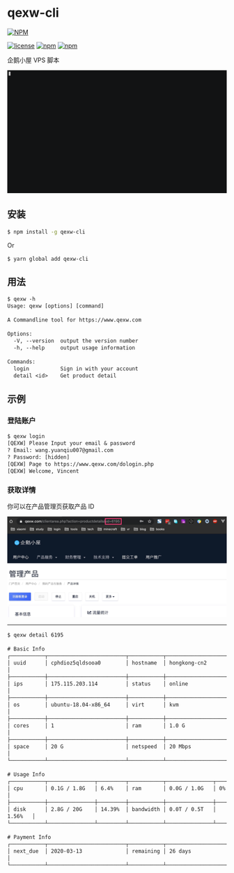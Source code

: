 # qexw-cli

[![NPM](https://nodei.co/npm/qexw-cli.png?downloads=true&downloadRank=true)](https://www.npmjs.com/package/qexw-cli)

[![license](https://img.shields.io/github/license/mashape/apistatus.svg)](https://github.com/vincent0700/qexw-cli/blob/master/LICENSE)
[![npm](https://img.shields.io/npm/v/qexw-cli.svg)](https://www.npmjs.com/package/qexw-cli)
[![npm](https://img.shields.io/npm/dm/qexw-cli.svg)](https://www.npmjs.com/package/qexw-cli)

企鹅小屋 VPS 脚本

![](./docs/demo.gif)

## 安装

```bash
$ npm install -g qexw-cli
```

Or

```
$ yarn global add qexw-cli
```

## 用法

```
$ qexw -h
Usage: qexw [options] [command]

A Commandline tool for https://www.qexw.com

Options:
  -V, --version  output the version number
  -h, --help     output usage information

Commands:
  login          Sign in with your account
  detail <id>    Get product detail
```

## 示例

### 登陆账户

```
$ qexw login
[QEXW] Please Input your email & password
? Email: wang.yuanqiu007@gmail.com
? Password: [hidden]
[QEXW] Page to https://www.qexw.com/dologin.php
[QEXW] Welcome, Vincent
```

### 获取详情

你可以在产品管理页获取产品 ID

![](./docs/pid.jpg)

---

```
$ qexw detail 6195

# Basic Info
┌───────────┬─────────────────────────┬───────────┬─────────────────────────┐
│ uuid      │ cphdioz5qldsooa0        │ hostname  │ hongkong-cn2            │
├───────────┼─────────────────────────┼───────────┼─────────────────────────┤
│ ips       │ 175.115.203.114         │ status    │ online                  │
├───────────┼─────────────────────────┼───────────┼─────────────────────────┤
│ os        │ ubuntu-18.04-x86_64     │ virt      │ kvm                     │
├───────────┼─────────────────────────┼───────────┼─────────────────────────┤
│ cores     │ 1                       │ ram       │ 1.0 G                   │
├───────────┼─────────────────────────┼───────────┼─────────────────────────┤
│ space     │ 20 G                    │ netspeed  │ 20 Mbps                 │
└───────────┴─────────────────────────┴───────────┴─────────────────────────┘

# Usage Info
┌───────────┬───────────────┬─────────┬───────────┬───────────────┬─────────┐
│ cpu       │ 0.1G / 1.8G   │ 6.4%    │ ram       │ 0.0G / 1.0G   │ 0%      │
├───────────┼───────────────┼─────────┼───────────┼───────────────┼─────────┤
│ disk      │ 2.8G / 20G    │ 14.39%  │ bandwidth │ 0.0T / 0.5T   │ 1.56%   │
└───────────┴───────────────┴─────────┴───────────┴───────────────┴─────────┘

# Payment Info
┌───────────┬─────────────────────────┬───────────┬─────────────────────────┐
│ next_due  │ 2020-03-13              │ remaining │ 26 days                 │
└───────────┴─────────────────────────┴───────────┴─────────────────────────┘
```
